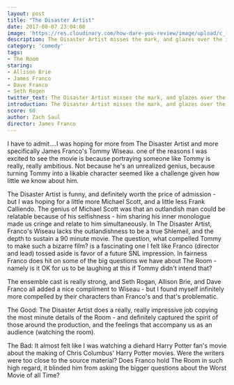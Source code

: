 ```yaml
---
layout: post
title: "The Disaster Artist"
date: 2017-08-07 23:04:08
image: 'https://res.cloudinary.com/how-dare-you-review/image/upload/c_fill,h_399,w_760/v1528917996/the-disaster-artist-james-franco-dave-franco.jpg'
description: The Disaster Artist misses the mark, and glazes over the interesting questions we have for The Room.  
category: 'comedy'
tags: 
- The Room
staring:
- Allison Brie
- James Franco
- Dave Franco
- Seth Rogen
twitter_text: The Disaster Artist misses the mark, and glazes over the interesting questions we have for The Room.
introduction: The Disaster Artist misses the mark, and glazes over the interesting questions we have for The Room.
score: 60
author: Zach Saul
director: James Franco
---
```


I have to admit....I was hoping for more from The Disaster Artist and more specifically James Franco's Tommy Wiseau. one of the reasons I was excited to see the movie is because portraying someone like Tommy is really, really ambitious. Not because he's an unrealized genius, because turning Tommy into a likable character seemed like a challenge given how little we know about him.

The Disaster Artist is funny, and definitely worth the price of admission - but I was hoping for a little more Michael Scott, and a little less Frank Calliendo. The genius of Michael Scott was that an outlandish man could be relatable because of his selfishness - him sharing his inner monologue made us cringe and relate to him simultaneously. In The Disaster Artist, Franco's Wiseau lacks the outlandishness to be a true Shlemeil, and the depth to sustain a 90 minute movie. The question, what compelled Tommy to make such a bizarre film? is a fascinating one I felt like Franco (director and lead) tossed aside is favor of a future SNL impression.  In fairness Franco does hit on some of the big questions we have about The Room - namely is it OK for us to be laughing at this if Tommy didn't intend that?

The ensemble cast is really strong, and Seth Rogan, Allison Brie, and Dave Franco all added a nice compliment to Wiseau - but I found myself infinitely more compelled by their characters than Franco's and that's problematic.

The Good: The Disaster Artist does a really, really impressive job copying the most minute details of the Room - and definitely captured the spirit of those around the production, and the feelings that accompany us as an audience (watching the room).

The Bad: It almost felt like I was watching a diehard Harry Potter fan's movie about the making of Chris Columbus' Harry Potter movies. Were the writers were too close to the source material? Does Franco hold The Room in such high regard, it blinded him from asking the bigger questions about the Worst Movie of all Time?

